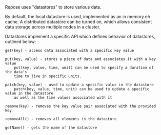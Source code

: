 Repose uses "datastores" to store various data.

By default, the local datastore is used, implemented as an in memory eh cache.
A distributed datastore can be turned on, which allows consistent data storage
across multiple nodes in a cluster.

Datastores implement a specific API which defines behavior of datastores, outlined below:

    get(key) - access data associated with a specific key value

    put(key, value) - stores a piece of data and associates it with a key value
        put(key, value, time, unit) can be used to specify a duration of the data's
        time to live in specific units.

    patch(key, value) - used to update a specific value in the datastore
        patch(key, value, time, unit) can be used to update a specific value in the datastore
        as well as the time values associated with it

    remove(key) - removes the key value pair associated with the provided key

    removeAll() - removes all elements in the datastore

    getName() - gets the name of the datastore



